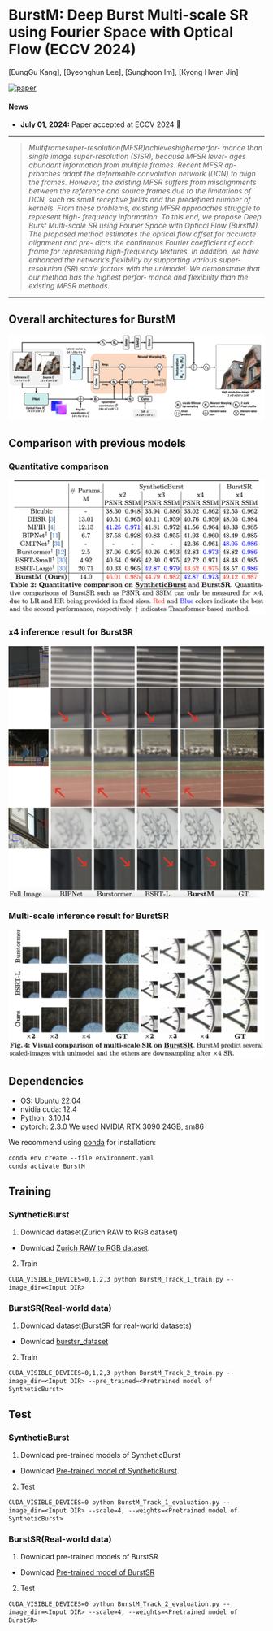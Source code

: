 # BurstM: Deep Burst Multi-scale SR using Fourier Space with Optical Flow (ECCV 2024)

[EungGu Kang], [Byeonghun Lee], [Sunghoon Im], [Kyong Hwan Jin]

[![paper](https://img.shields.io/badge/arXiv-Paper-<COLOR>.svg)](https://arxiv.org/pdf/2304.01194.pdf)

#### News
- **July 01, 2024:** Paper accepted at ECCV 2024 :tada:

<hr />

> *Multiframesuper-resolution(MFSR)achieveshigherperfor- mance than single image super-resolution (SISR), because MFSR lever- ages abundant information from multiple frames. Recent MFSR ap- proaches adapt the deformable convolution network (DCN) to align the frames. However, the existing MFSR suffers from misalignments between the reference and source frames due to the limitations of DCN, such as small receptive fields and the predefined number of kernels. From these problems, existing MFSR approaches struggle to represent high- frequency information. To this end, we propose Deep Burst Multi-scale SR using Fourier Space with Optical Flow (BurstM). The proposed method estimates the optical flow offset for accurate alignment and pre- dicts the continuous Fourier coefficient of each frame for representing high-frequency textures. In addition, we have enhanced the network’s flexibility by supporting various super-resolution (SR) scale factors with the unimodel. We demonstrate that our method has the highest perfor- mance and flexibility than the existing MFSR methods.*
<hr />

## Overall architectures for BurstM
![BurstM_overall_architecture.png](figs/BurstM_overall_architecture.png)


## Comparison with previous models
### Quantitative comparison
![BurstM_quantitative_comparison.png](figs/BurstM_quantitative_comparison.png)

### x4 inference result for BurstSR
![BurstM_BurstSR_x4_result.png](figs/BurstM_BurstSR_x4_result.png)

### Multi-scale inference result for BurstSR
![BurstM_BurstSR_multiscale.png](figs/BurstM_BurstSR_multiscale.png)



## Dependencies
- OS: Ubuntu 22.04
- nvidia cuda: 12.4
- Python: 3.10.14
- pytorch: 2.3.0
We used NVIDIA RTX 3090 24GB, sm86

We recommend using [conda](https://www.anaconda.com/distribution/) for installation:
```
conda env create --file environment.yaml
conda activate BurstM
```

## Training

### SyntheticBurst
1. Download dataset(Zurich RAW to RGB dataset)

- Download [Zurich RAW to RGB dataset](http://people.ee.ethz.ch/~ihnatova/pynet.html#dataset).

2. Train

```
CUDA_VISIBLE_DEVICES=0,1,2,3 python BurstM_Track_1_train.py --image_dir=<Input DIR>
```

### BurstSR(Real-world data)
1. Download dataset(BurstSR for real-world datasets)

- Download [burstsr_dataset](https://data.vision.ee.ethz.ch/bhatg/BurstSRChallenge/val.zip)

2. Train

```
CUDA_VISIBLE_DEVICES=0,1,2,3 python BurstM_Track_2_train.py --image_dir=<Input DIR> --pre_trained=<Pretrained model of SyntheticBurst>
```

## Test

### SyntheticBurst
1. Download pre-trained models of SyntheticBurst

- Download [Pre-trained model of SyntheticBurst](http://people.ee.ethz.ch/~ihnatova/pynet.html#dataset).

2. Test

```
CUDA_VISIBLE_DEVICES=0 python BurstM_Track_1_evaluation.py --image_dir=<Input DIR> --scale=4, --weights=<Pretrained model of SyntheticBurst>
```

### BurstSR(Real-world data)
1. Download pre-trained models of BurstSR

- Download [Pre-trained model of BurstSR](https://data.vision.ee.ethz.ch/bhatg/BurstSRChallenge/val.zip)

2. Test

```
CUDA_VISIBLE_DEVICES=0 python BurstM_Track_2_evaluation.py --image_dir=<Input DIR> --scale=4, --weights=<Pretrained model of BurstSR>
```
